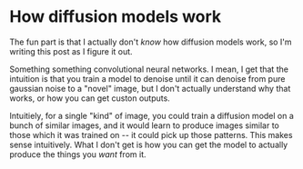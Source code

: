 # How diffusion models work

The fun part is that I actually don't *know* how diffusion models work, so I'm writing this post as I figure it out.

Something something convolutional neural networks. I mean, I get that the intuition is that you train a model to denoise until it can denoise from pure gaussian noise to a "novel" image, but I don't actually understand why that works, or how you can get custon outputs. 

Intuitiely, for a single "kind" of image, you could train a diffusion model on a bunch of similar images, and it would learn to produce images similar to those which it was trained on -- it could pick up those patterns. This makes sense intuitively. What I don't get is how you can get the model to actually produce the things you *want* from it.
